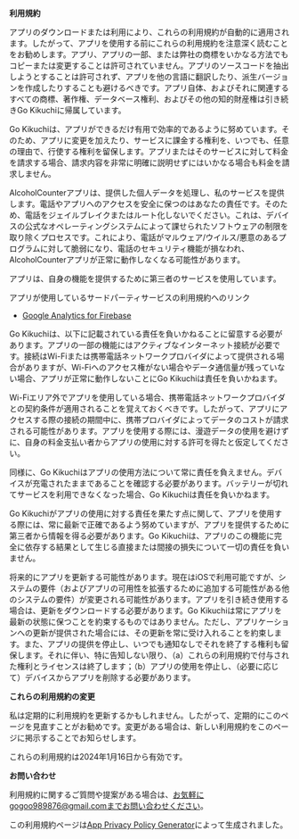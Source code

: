**利用規約**

アプリのダウンロードまたは利用により、これらの利用規約が自動的に適用されます。したがって、アプリを使用する前にこれらの利用規約を注意深く読むことをお勧めします。アプリ、アプリの一部、または弊社の商標をいかなる方法でもコピーまたは変更することは許可されていません。アプリのソースコードを抽出しようとすることは許可されず、アプリを他の言語に翻訳したり、派生バージョンを作成したりすることも避けるべきです。アプリ自体、およびそれに関連するすべての商標、著作権、データベース権利、およびその他の知的財産権は引き続きGo Kikuchiに帰属しています。

Go Kikuchiは、アプリができるだけ有用で効率的であるように努めています。そのため、アプリに変更を加えたり、サービスに課金する権利を、いつでも、任意の理由で、行使する権利を留保します。アプリまたはそのサービスに対して料金を請求する場合、請求内容を非常に明確に説明せずにはいかなる場合も料金を請求しません。

AlcoholCounterアプリは、提供した個人データを処理し、私のサービスを提供します。電話やアプリへのアクセスを安全に保つのはあなたの責任です。そのため、電話をジェイルブレイクまたはルート化しないでください。これは、デバイスの公式なオペレーティングシステムによって課せられたソフトウェアの制限を取り除くプロセスです。これにより、電話がマルウェア/ウイルス/悪意のあるプログラムに対して脆弱になり、電話のセキュリティ機能が損なわれ、AlcoholCounterアプリが正常に動作しなくなる可能性があります。

アプリは、自身の機能を提供するために第三者のサービスを使用しています。

アプリが使用しているサードパーティサービスの利用規約へのリンク

*   [Google Analytics for Firebase](https://www.google.com/analytics/terms/)

Go Kikuchiは、以下に記載されている責任を負いかねることに留意する必要があります。アプリの一部の機能にはアクティブなインターネット接続が必要です。接続はWi-Fiまたは携帯電話ネットワークプロバイダによって提供される場合がありますが、Wi-Fiへのアクセス権がない場合やデータ通信量が残っていない場合、アプリが正常に動作しないことにGo Kikuchiは責任を負いかねます。

Wi-Fiエリア外でアプリを使用している場合、携帯電話ネットワークプロバイダとの契約条件が適用されることを覚えておくべきです。したがって、アプリにアクセスする際の接続の期間中に、携帯プロバイダによってデータのコストが請求される可能性があります。アプリを使用する際には、漫遊データの使用を避けずに、自身の料金支払い者からアプリの使用に対する許可を得たと仮定してください。

同様に、Go Kikuchiはアプリの使用方法について常に責任を負えません。デバイスが充電されたままであることを確認する必要があります。バッテリーが切れてサービスを利用できなくなった場合、Go Kikuchiは責任を負いかねます。

Go Kikuchiがアプリの使用に対する責任を果たす点に関して、アプリを使用する際には、常に最新で正確であるよう努めていますが、アプリを提供するために第三者から情報を得る必要があります。Go Kikuchiは、アプリのこの機能に完全に依存する結果として生じる直接または間接の損失について一切の責任を負いません。

将来的にアプリを更新する可能性があります。現在はiOSで利用可能ですが、システムの要件（およびアプリの可用性を拡張するために追加する可能性がある他のシステムの要件）が変更される可能性があります。アプリを引き続き使用する場合は、更新をダウンロードする必要があります。Go Kikuchiは常にアプリを最新の状態に保つことを約束するものではありません。ただし、アプリケーションへの更新が提供された場合には、その更新を常に受け入れることを約束します。また、アプリの提供を停止し、いつでも通知なしでそれを終了する権利も留保します。それに伴い、特に告知しない限り、（a）これらの利用規約で付与された権利とライセンスは終了します；（b）アプリの使用を停止し、（必要に応じて）デバイスからアプリを削除する必要があります。

**これらの利用規約の変更**

私は定期的に利用規約を更新するかもしれません。したがって、定期的にこのページを見直すことがお勧めです。変更がある場合は、新しい利用規約をこのページに掲示することでお知らせします。

これらの利用規約は2024年1月16日から有効です。

**お問い合わせ**

利用規約に関するご質問や提案がある場合は、お気軽にgogoo989876@gmail.comまでお問い合わせください。

この利用規約ページは[App Privacy Policy Generator](https://app-privacy-policy-generator.nisrulz.com/)によって生成されました。

